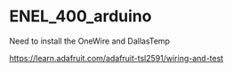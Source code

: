 # ENEL_400_arduino
Need to install the OneWire and DallasTemp

https://learn.adafruit.com/adafruit-tsl2591/wiring-and-test